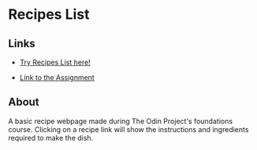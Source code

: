 # Recipes List

## Links
- [Try Recipes List here!](https://javicavi.github.io/landing-page/)

- [Link to the Assignment](https://www.theodinproject.com/paths/foundations/courses/foundations/lessons/recipes)

## About
A basic recipe webpage made during The Odin Project's foundations course. Clicking on a recipe link will show the instructions and ingredients required to make the dish.
